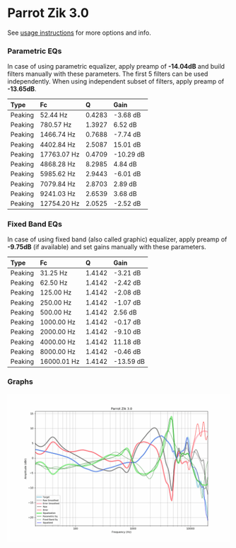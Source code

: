 # Parrot Zik 3.0
See [usage instructions](https://github.com/jaakkopasanen/AutoEq#usage) for more options and info.

### Parametric EQs
In case of using parametric equalizer, apply preamp of **-14.04dB** and build filters manually
with these parameters. The first 5 filters can be used independently.
When using independent subset of filters, apply preamp of **-13.65dB**.

| Type    | Fc          |      Q | Gain      |
|:--------|:------------|:-------|:----------|
| Peaking | 52.44 Hz    | 0.4283 | -3.68 dB  |
| Peaking | 780.57 Hz   | 1.3927 | 6.52 dB   |
| Peaking | 1466.74 Hz  | 0.7688 | -7.74 dB  |
| Peaking | 4402.84 Hz  | 2.5087 | 15.01 dB  |
| Peaking | 17763.07 Hz | 0.4709 | -10.29 dB |
| Peaking | 4868.28 Hz  | 8.2985 | 4.84 dB   |
| Peaking | 5985.62 Hz  | 2.9443 | -6.01 dB  |
| Peaking | 7079.84 Hz  | 2.8703 | 2.89 dB   |
| Peaking | 9241.03 Hz  | 2.6539 | 3.68 dB   |
| Peaking | 12754.20 Hz | 2.0525 | -2.52 dB  |

### Fixed Band EQs
In case of using fixed band (also called graphic) equalizer, apply preamp of **-9.75dB**
(if available) and set gains manually with these parameters.

| Type    | Fc          |      Q | Gain      |
|:--------|:------------|:-------|:----------|
| Peaking | 31.25 Hz    | 1.4142 | -3.21 dB  |
| Peaking | 62.50 Hz    | 1.4142 | -2.42 dB  |
| Peaking | 125.00 Hz   | 1.4142 | -2.08 dB  |
| Peaking | 250.00 Hz   | 1.4142 | -1.07 dB  |
| Peaking | 500.00 Hz   | 1.4142 | 2.56 dB   |
| Peaking | 1000.00 Hz  | 1.4142 | -0.17 dB  |
| Peaking | 2000.00 Hz  | 1.4142 | -9.10 dB  |
| Peaking | 4000.00 Hz  | 1.4142 | 11.18 dB  |
| Peaking | 8000.00 Hz  | 1.4142 | -0.46 dB  |
| Peaking | 16000.01 Hz | 1.4142 | -13.59 dB |

### Graphs
![](./Parrot%20Zik%203.0.png)